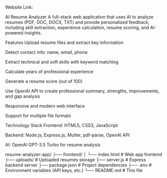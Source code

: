 Website Link: 



AI Resume Analyzer
A full-stack web application that uses AI to analyze resumes (PDF, DOC, DOCX, TXT) and provide personalized feedback, including skill extraction, experience calculation, resume scoring, and AI-powered insights.

Features
Upload resume files and extract key information

Detect contact info: name, email, phone

Extract technical and soft skills with keyword matching

Calculate years of professional experience

Generate a resume score (out of 100)

Use OpenAI API to create professional summary, strengths, improvements, and gap analysis

Responsive and modern web interface

Support for multiple file formats



Technology Stack
Frontend: HTML5, CSS3, JavaScript

Backend: Node.js, Express.js, Multer, pdf-parse, OpenAI API

AI: OpenAI GPT-3.5 Turbo for resume analysis



resume-analyzer-app/
├── frontend/
│   └── index.html         # Web app frontend
├── uploads/               # Uploaded resumes storage
├── server.js              # Express backend server
├── package.json           # Project dependencies
├── .env                   # Environment variables (API keys, etc.)
└── README.md              # This file
